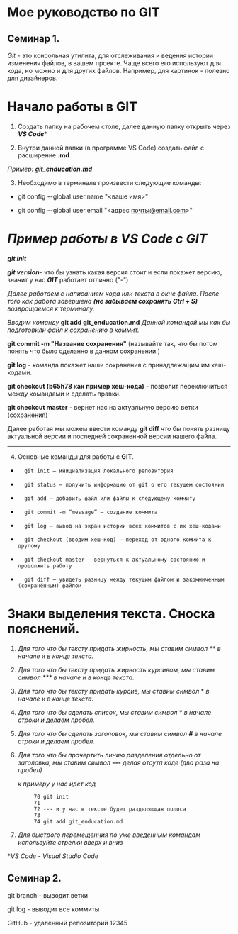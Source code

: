# Мое руководство по **GIT**
## Семинар 1.

*Git* - это консольная утилита, для отслеживания и ведения истории изменения файлов, в вашем проекте. Чаще всего его используют для кода, но можно и для других файлов. Например, для картинок - полезно для дизайнеров.

# Начало работы в GIT

1. Создать папку на рабочем столе, далее данную папку открыть через ***VS Code****

2. Внутри данной папки (в программе VS Code) создать файл с расширение **.md**

  *Пример:* 
  ***git_enducation.md***

3. Необходимо в терминале произвести следующие команды: 

* git config --global user.name "<ваше имя>"

* git config --global user.email "<адрес почты@email.com>"



# *Пример работы в VS Code с GIT*

***git init***

***git version***- что бы узнать какая версия стоит и если покажет версию, значит у нас ***GIT*** работает отлично ("-") 

*Далее работаем с написанием кода или текста в окне файла. После того как работа завершена **(не забываем сохранять Ctrl + S)** возвращаемся к терминалу.* 


*Вводим команду* **git add git_enducation.md** *Данной командой мы как бы подготовили файл к сохранению в коммит.*

**git commit -m "Название сохранения"** (называйте так, что бы потом понять что было сделанно в данном сохранении.)

**git log** - команда покажет наши сохранения с принадлежащим им хеш-кодами. 

**git checkout (b65h78 как пример хеш-кода)** - позволит переключиться между командами и сделать правки. 

**git checkout master** - вернет нас на актуальную версию ветки (сохранения)

Далее работая мы можем ввести команду **git diff** что бы понять разницу актуальной версии и последней сохраненной версии нашего файла. 

---
4. Основные команды для работы с **GIT**.

*       git init – инициализация локального репозитория
*       git status – получить информацию от git о его текущем состоянии
*       git add – добавить файл или файлы к следующему коммиту
*       git commit -m “message” – создание коммита
*       git log – вывод на экран истории всех коммитов с их хеш-кодами
*       git checkout (вводим хеш-код) – переход от одного коммита к другому
*       git checkout master – вернуться к актуальному состоянию и продолжить работу
*       git diff – увидеть разницу между текущим файлом и закоммиченным (сохранённым) файлом 

# Знаки выделения текста. Сноска пояснений.

1. **Для того что бы тексту придать жирность, мы ставим символ* ** *в начале и в конце текста.**

2. **Для того что бы тексту придать жирность курсивом, мы ставим символ* *** *в начале и в конце текста.**

3. *Для того что бы тексту придать курсив, мы ставим символ* * *в начале и в конце текста.*

4. *Для того что бы сделать список, мы ставим символ * в начале строки и делаем пробел.*

5. *Для того что бы сделать заголовок, мы ставим символ **#**  в начале строки и делаем пробел.*

6. *Для того что бы прочертить линию разделения отдельно от заголовка, мы ставим символ **---**  делая отсутп коде (два раза на пробел)*
  
   *к примеру у нас идет код*
            
            70 git init
            71 
            72 --- и у нас в тексте будет разделяющая полоса
            73
            74 git add git_enducation.md

7. *Для быстрого перемещенния по уже введенным командам используйте стрелки вверх и вниз*


**VS Code - Visual Studio Code* 

## Семинар 2.

git branch - выводит ветки 

git log - выводит все коммиты

GitHub - удалённый репозиторий
12345